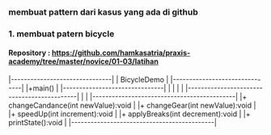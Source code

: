 ### membuat pattern dari kasus yang ada di github 

### 1. membuat patern bicycle
#### Repository : https://github.com/hamkasatria/praxis-academy/tree/master/novice/01-03/latihan

|-------------------------------|
|          BicycleDemo          |
|-------------------------------|
|+main()                        |
|-------------------------------|
                |
                |
                |
                |
|--------------------------------------------|
|                                            |
|--------------------------------------------|
|+ changeCandance(int newValue):void         |
|+ changeGear(int newValue):void             |
|+ speedUp(int increment):void               |
|+ applyBreaks(int decrement):void           |
|+ printState():void                         |
|--------------------------------------------|



